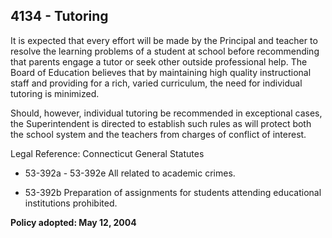 ## 4134 - Tutoring

It is expected that every effort will be made by the Principal and teacher to resolve the learning problems of a student at school before recommending that parents engage a tutor or seek other outside professional help. The Board of Education believes that by maintaining high quality instructional staff and providing for a rich, varied curriculum, the need for individual tutoring is minimized.

Should, however, individual tutoring be recommended in exceptional cases, the Superintendent is directed to establish such rules as will protect both the school system and the teachers from charges of conflict of interest.

Legal Reference:  Connecticut General Statutes

* 53-392a - 53-392e All related to academic crimes.

* 53-392b Preparation of assignments for students attending educational institutions prohibited.

**Policy adopted:  May 12, 2004**

